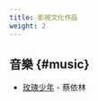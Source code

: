 ```yaml
---
title: 影視文化作品
weight: 2
---
```


## 音樂 {#music}

- [玫瑰少年](https://zh.wikipedia.org/wiki/玫瑰少年_%28歌曲%29) - 蔡依林
